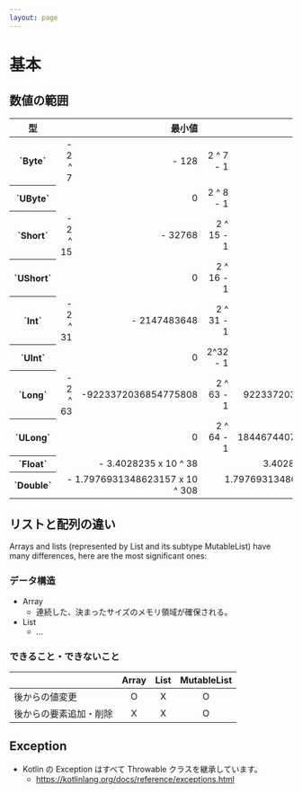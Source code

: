 ```yaml
---
layout: page
---
```


# 基本

## 数値の範囲

<table>
    <thead>
        <tr>
            <th>型</th>
            <th style="text-align:right;" colspan="2">最小値</th>
            <th style="text-align:right;" colspan="2">最大値</th>
        </tr>
    </thead>
    <tbody>
        <tr>
            <th>`Byte`</th>
            <td style="text-align:right;">- 2 ^ 7</td>
            <td style="text-align:right;">- 128</td>
            <td style="text-align:right;">2 ^ 7 - 1</td>
            <td style="text-align:right;">127</td>
        </tr>
        <tr>
            <th>`UByte`</th>
            <td style="text-align:right;" colspan="2">0</td>
            <td style="text-align:right;">2 ^ 8 - 1</td>
            <td style="text-align:right;">255</td>
        </tr>
        <tr>
            <th>`Short`</th>
            <td style="text-align:right;">- 2 ^ 15 </td>
            <td style="text-align:right;">- 32768</td>
            <td style="text-align:right;">2 ^ 15 - 1</td>
            <td style="text-align:right;">32767</td>
        </tr>
        <tr>
            <th>`UShort`</th>
            <td style="text-align:right;" colspan="2">0</td>
            <td style="text-align:right;">2 ^ 16 - 1</td>
            <td style="text-align:right;">65535</td>
        </tr>
        <tr>
            <th>`Int`</th>
            <td style="text-align:right;">- 2 ^ 31</td>
            <td style="text-align:right;">- 2147483648</td>
            <td style="text-align:right;">2 ^ 31 - 1</td>            
            <td style="text-align:right;">2147483647</td>
        </tr>
        <tr>
            <th>`UInt`</th>
            <td style="text-align:right;" colspan="2">0</td>
            <td style="text-align:right;">2^32 - 1</td>
            <td style="text-align:right;">4294967295</td>
        </tr>
        <tr>
            <th>`Long`</th>
            <td style="text-align:right;">- 2 ^ 63</td>
            <td style="text-align:right;">-9223372036854775808</td>
            <td style="text-align:right;">2 ^ 63 - 1</td>
            <td style="text-align:right;">9223372036854775807</td>            
        </tr>
        <tr>
            <th>`ULong`</th>
            <td style="text-align:right;" colspan="2">0</td>
            <td style="text-align:right;">2 ^ 64 - 1</td>
            <td style="text-align:right;">18446744073709551615</td>
        </tr>
        <tr>
            <th>`Float`</th>
            <td style="text-align:right;" colspan="2">- 3.4028235 x 10 ^ 38</td>
            <td style="text-align:right;" colspan="2">3.4028235 x 10 ^ 38</td>
        </tr>
        <tr>
            <th>`Double`</th>
            <td style="text-align:right;" colspan="2">- 1.7976931348623157 x 10 ^ 308</td>
            <td style="text-align:right;" colspan="2">1.7976931348623157 x 10 ^ 308</td>
        </tr>
    </tbody>
</table>

## リストと配列の違い

Arrays and lists (represented by List<T> and its subtype MutableList<T>) have many differences, here are the most significant ones:

### データ構造

* Array
    * 連続した、決まったサイズのメモリ領域が確保される。
* List
    * ...
 
### できること・できないこと

| | Array | List | MutableList |
|:--|:--:|:--:|:--:|
| 後からの値変更 | O | X | O |
| 後からの要素追加・削除 | X | X | O |

## Exception

* Kotlin の Exception はすべて Throwable クラスを継承しています。
    *  https://kotlinlang.org/docs/reference/exceptions.html 

